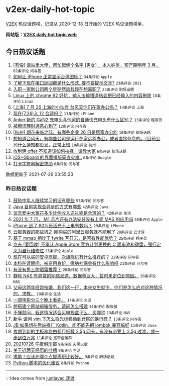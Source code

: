 # v2ex-daily-hot-topic

[V2EX](https://www.v2ex.com/) 热议话题榜，记录从 2020-12-18 日开始的 V2EX 热议话题榜单。

**网站版：[V2EX daily hot topic web](https://boojack.github.io/v2ex-daily-hot-topic-web/)**

## 今日热议话题

<!-- TODAY BEGIN -->

1. [[有偿] 请站里大佬，帮忙起俩个名字 [男女] ，本人姓吴，预产期明年 3 月。](https://www.v2ex.com/t/791737) `62条评论` `问与答`
1. [如何让 iPhone 正常显示台湾图标？](https://www.v2ex.com/t/791716) `34条评论` `Apple`
1. [了解下现在接口返回都是什么形式, 要不要提示文本?](https://www.v2ex.com/t/791754) `23条评论` `2021`
1. [入职一家新公司两个星期然后我现在想离职了](https://www.v2ex.com/t/791739) `23条评论` `职场话题`
1. [Linux 上的 chrome 92 好坑，输入法输错退格会把已经输入的内容删除](https://www.v2ex.com/t/791736) `18条评论` `Linux`
1. [[上海] 7 月 26 上海的小伙伴 台风天你们在家办公吗？](https://www.v2ex.com/t/791770) `14条评论` `上海`
1. [现在(7.26)入 12 合适吗？](https://www.v2ex.com/t/791760) `13条评论` `iPhone`
1. [Anker 新的 GaN2 充电头与他家的普通快充电头有什么区别？](https://www.v2ex.com/t/791738) `13条评论` `程序员`
1. [被腾讯理财通恶心到了](https://www.v2ex.com/t/791735) `12条评论` `问与答`
1. [[杭州] 烟花来临之际，有哪些企业 26 日是居家办公的](https://www.v2ex.com/t/791741) `10条评论` `职场话题`
1. [想知道台风天，有哪些公司是运行在家远程办公，或者直接休息的。（目前公司什么通知都没发，正常上班](https://www.v2ex.com/t/791726) `10条评论` `杭州`
1. [收到俩 offer 不知道该如何抉择，请教大家](https://www.v2ex.com/t/791764) `6条评论` `职场话题`
1. [iOS+Gboard 的界面排版简直灾难..](https://www.v2ex.com/t/791756) `6条评论` `Google`
1. [打卡字符串解密求助](https://www.v2ex.com/t/791718) `6条评论` `问与答`

数据更新于 2021-07-26 03:55:23

<!-- TODAY END -->

### 昨日热议话题

<!-- YESTERDAY BEGIN -->

1. [鼓励中年人继续学习的话有哪些](https://www.v2ex.com/t/791621) `57条评论` `问与答`
1. [Java 目前实现全异步的方式有哪些](https://www.v2ex.com/t/791594) `42条评论` `Java`
1. [谈恋爱中大家花多少比例收入送礼物是合理的？](https://www.v2ex.com/t/791633) `42条评论` `生活`
1. [2021 年 7 月， M1 芯片还有办法安装没有上架 MAS 的应用吗](https://www.v2ex.com/t/791590) `40条评论` `Apple`
1. [iPhone 到了 80%死活充不上电有救吗？](https://www.v2ex.com/t/791612) `29条评论` `iPhone`
1. [云服务器的那些坑之 刚购买的阿里云服务就不能用了](https://www.v2ex.com/t/791598) `28条评论` `云计算`
1. [基于 mmap 相比于 fwrite 写日志，是否有性能优势？](https://www.v2ex.com/t/791638) `25条评论` `程序员`
1. [京东 [爱回收] 不承认 Apple Store 官方计划更换的 C 面电池和键盘，强行定义为自行维修过](https://www.v2ex.com/t/791656) `25条评论` `Apple`
1. [现在可以买的安卓旗舰、次旗舰机有什么推荐的？](https://www.v2ex.com/t/791645) `22条评论` `问与答`
1. [本科在读期间，被盗用身份，缴纳社保会有什么影响吗](https://www.v2ex.com/t/791604) `21条评论` `问与答`
1. [有没有男士防晒霜推荐？](https://www.v2ex.com/t/791673) `20条评论` `问与答`
1. [群晖 NAS 有异常的网络发送，数据量巨大，暂时未定位到原因。](https://www.v2ex.com/t/791648) `20条评论` `NAS`
1. [父母这两年经常催婚，我们这一行，本来女生就少。你们是怎么应对这种情况的，求教。](https://www.v2ex.com/t/791690) `19条评论` `生活`
1. [一部电影分三个晚上看完。](https://www.v2ex.com/t/791684) `14条评论` `生活`
1. [想搭建个网站邮箱服务，请问怎么搭建](https://www.v2ex.com/t/791643) `14条评论` `服务器`
1. [不懂就问，我这情况适合买电视盒子么，买哪种](https://www.v2ex.com/t/791676) `13条评论` `NAS`
1. [新手 请问 vim 下怎么将光标移动到行尾的换行符？](https://www.v2ex.com/t/791602) `13条评论` `问与答`
1. [JB 如果想在后端推广 Kotlin，能不能先把 lombok 兼容搞好](https://www.v2ex.com/t/791671) `11条评论` `Java`
1. [考虑到新的主板和路由都只板载 2.5g 网卡，有没有必要上 2.5g 过渡，或一步到位万兆](https://www.v2ex.com/t/791591) `11条评论` `宽带症候群`
1. [20210726 午夜俱乐部](https://www.v2ex.com/t/791703) `9条评论` `天黑以后`
1. [关于近两天经历的吐槽](https://www.v2ex.com/t/791699) `9条评论` `生活`
1. [求助！应该在哪个点提离职比较好。](https://www.v2ex.com/t/791593) `9条评论` `职场话题`
1. [Python 脚本的优化建议](https://www.v2ex.com/t/791679) `8条评论` `Python`

<!-- YESTERDAY END -->

---

💡 Idea comes from [justjavac 迷渡](https://github.com/justjavac/)
